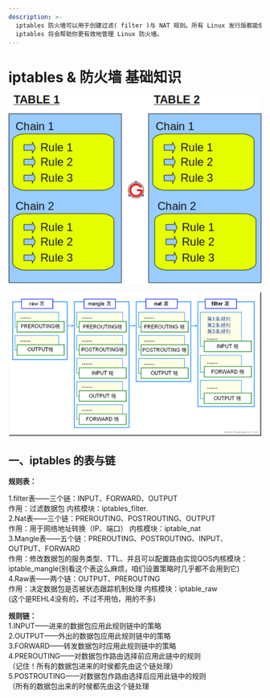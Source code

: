 ```yaml
---
description: >-
  iptables 防火墙可以用于创建过滤( filter )与 NAT 规则。所有 Linux 发行版都能使用 iptables ，因此理解如何配置
  iptables 将会帮助你更有效地管理 Linux 防火墙。
---
```


# iptables & 防火墙 基础知识

![IPTables Table, Chain, and Rule Structure](../.gitbook/assets/image.png)

![iptables &#x7684;&#x7ED3;&#x6784;](../.gitbook/assets/image%20%281%29.png)

## **一、iptables 的表与链**

**规则表：**

1.filter表——三个链：INPUT、FORWARD、OUTPUT  
作用：过滤数据包  内核模块：iptables\_filter.  
2.Nat表——三个链：PREROUTING、POSTROUTING、OUTPUT  
作用：用于网络地址转换（IP、端口） 内核模块：iptable\_nat  
3.Mangle表——五个链：PREROUTING、POSTROUTING、INPUT、OUTPUT、FORWARD  
作用：修改数据包的服务类型、TTL、并且可以配置路由实现QOS内核模块：iptable\_mangle\(别看这个表这么麻烦，咱们设置策略时几乎都不会用到它\)  
4.Raw表——两个链：OUTPUT、PREROUTING  
作用：决定数据包是否被状态跟踪机制处理  内核模块：iptable\_raw  
\(这个是REHL4没有的，不过不用怕，用的不多\)

**规则链：**  
1.INPUT——进来的数据包应用此规则链中的策略  
2.OUTPUT——外出的数据包应用此规则链中的策略  
3.FORWARD——转发数据包时应用此规则链中的策略  
4.PREROUTING——对数据包作路由选择前应用此链中的规则  
（记住！所有的数据包进来的时侯都先由这个链处理）  
5.POSTROUTING——对数据包作路由选择后应用此链中的规则  
（所有的数据包出来的时侯都先由这个链处理

#### 




